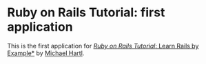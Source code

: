 # Ruby on Rails Tutorial: first application

This is the first application for [*Ruby on Rails Tutorial*: Learn Rails by Example*](http://railstutorial.org/) by [Michael Hartl](http://michaelhartl.com/).

